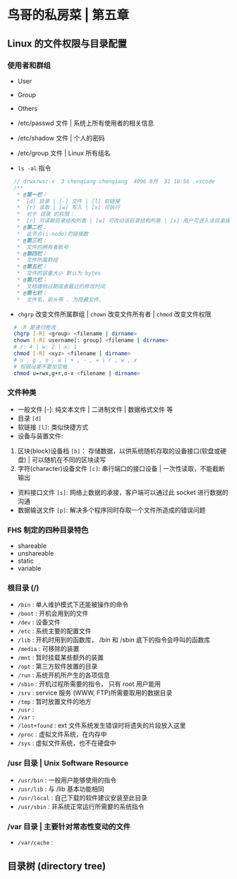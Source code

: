 # 鸟哥的私房菜 | 第五章

## Linux 的文件权限与目录配置

### 使用者和群组

* User
* Group
* Others

* /etc/passwd 文件 | 系统上所有使用者的相关信息
* /etc/shadow 文件 | 个人的密码
* /etc/group 文件 | Linux 所有组名

* `ls -al` 指令
```js
  // drwxrwxr-x  3 chenqiang chenqiang  4096 8月  31 10:56 .vscode
  /**
   * @第一栏： 
   *  [d] 目录 | [-] 文件 | [l] 软链接
   *  [r] 读取 | [w] 写入 | [x] 可执行
   *  对于 目录 的权限：
   *  [r] 可读取目录结构列表 | [w] 可改动该目录结构列表 | [x] 用户可进入该目录成为工作目录
   * @第二栏：
   *  此节点(i-node)的链接数
   * @第三栏：
   *  文件的拥有者账号
   * @第四栏：
   *  文件所属群组
   * @第五栏：
   *  文件的容量大小 默认为 bytes
   * @第六栏：
   *  文档建档日期或者最近的修改时间
   * @第七栏：
   *  文件名，前头带 . 为隐藏文件。
```

* `chgrp` 改变文件所属群组 | `chown` 改变文件所有者 | `chmod` 改变文件权限
```bash
  # -R 是递归修改
  chgrp [-R] <group> <filename | dirname>
  chown [-R] username[: group] <filename | dirname>
  # r: 4 | w: 2 | x: 1
  chmod [-R] <xyz> <filename | dirname>
  # u , g , o , a | + , - , = | r , w , x
  # 权限设置不要加空格
  chmod u=rwx,g+r,o-x <filename | dirname>
```

### 文件种类

* 一般文件 [-]: 纯文本文件 | 二进制文件 | 数据格式文件 等
* 目录 `[d]`
* 软链接 `[l]`: 类似快捷方式
* 设备与装置文件:
1. 区块(block)设备档 `[b]`： 存储数据，以供系统随机存取的设备接口(软盘或硬盘) | 可以随机在不同的区块读写
2. 字符(character)设备文件 `[c]`: 串行端口的接口设备 | 一次性读取，不能截断输出
* 资料接口文件 `[s]`: 网络上数据的承接，客户端可以通过此 socket 进行数据的沟通
* 数据输送文件 `[p]`: 解决多个程序同时存取一个文件所造成的错误问题

### FHS 制定的四种目录特色

* shareable
* unshareable
* static
* variable

### 根目录 (/)

* `/bin` : 单人维护模式下还能被操作的命令
* `/boot` : 开机会用到的文件
* `/dev` : 设备文件
* `/etc` : 系统主要的配置文件
* `/lib` : 开机时用到的函数库， /bin 和 /sbin 底下的指令会呼叫的函数库
* `/media` : 可移除的装置
* `/mnt` : 暂时挂载某些额外的装置
* `/opt` : 第三方软件放置的目录
* `/run` : 系统开机所产生的各项信息
* `/sbin` : 开机过程所需要的指令， 只有 root 用户能用
* `/srv` : service 服务 (WWW, FTP)所需要取用的数据目录
* `/tmp` : 暂时放置文件的地方
* `/usr` :
* `/var` :
* `/lost+found` : ext 文件系统发生错误时将遗失的片段放入这里
* `/proc` : 虚拟文件系统，在内存中
* `/sys` : 虚拟文件系统，也不在硬盘中

### /usr 目录 | Unix Software Resource

* `/usr/bin` : 一般用户能够使用的指令
* `/usr/lib` : 与 /lib 基本功能相同
* `/usr/local` : 自己下载的软件建议安装至此目录
* `/usr/sbin` : 非系统正常运行所需要的系统指令

### /var 目录 | 主要针对常态性变动的文件

* `/var/cache` : 

## 目录树 (directory tree)


